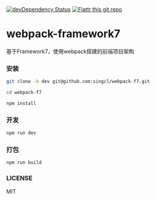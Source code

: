 [![devDependency Status](https://david-dm.org/nolimits4web/weather7-material/dev-status.svg)](https://david-dm.org/nolimits4web/weather7-material#info=devDependencies)
[![Flattr this git repo](http://api.flattr.com/button/flattr-badge-large.png)](https://flattr.com/submit/auto?user_id=nolimits4web&url=https://github.com/nolimits4web/weather7-material/&title=Weather7&language=JavaScript&tags=github&category=software)
# webpack-framework7
基于Framework7，使用webpack搭建的前端项目架构


### 安装
```bash
git clone -b dev git@github.com:singcl/webpack-f7.git

cd webpack-f7

npm install 
```

### 开发

```bash
npm run dev
```

### 打包

```bash
npm run build
```

### LICENSE
MIT
